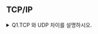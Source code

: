 ## TCP/IP 

<details> <summary>Q1.TCP 와 UDP 차이를 설명하시오.</summary>
- (차이가 메우 극명함 TCP: 1:1 과외, UDP: 학교 수업)

 TCP는 신뢰할 수 있는 연결형 프로토콜 입니다. 그렇기 때문에 데이터 송수신의 순서를 보장하고, 잘 못 전송된 데이터가 있을 경우 재전송을 통해서 데이터를 수정할 수 있고, 패킷이 손실되지 않도록 보장 합니다. (데이터가 올바르게 전송되었는지 확인하기 위해 연결을 설정하고, 유지합니다.) 그리고 *혼잡제어 알고리즘 이나 *흐름제어 알고리즘 같이 여러 신뢰성을 보장하기위한 매커니즘을 제공합니다.
UDP는 비연결 프로토콜 입니다. 연결을 설정하지않고, 데이터의 순서를 보장하지 않으며 손상된 데이터를 감지하거나 수정하지 않습니다. 또한 패킷이 손실될 수 있습니다. 하지만 이런 TCP에 비해서 비용이 없기 때문에 상대적으로 빠른 장점이 있습니다.

  ** 혼잡 제어(Congestion control): 네트워크내에서 패킷의 대기 지연이 너무 높아지게 되어 트래픽이 붕괴되지 않도록 패킷의 흐름을 제어하는 트래픽 제어, 목적: 네트워크 오버플로우,데이터 손실 방지 ex) AIMD,Slow Start 
  
  ** 흐름 제어: 네트워크내의 원활한 흐름을 위해 송,수신측 사이에 전송되는 패킷의 양, 속도 규제 
  
  ** 교착 상태 (Dead Lock): 예측 못한 다운, 둘 이상의 프로세스들이 자원을 점유한 상태에서 서로 다른 프로세스가 점유하고 있는 자원을 요구히며 무한정 기다리는 현상
</details>
